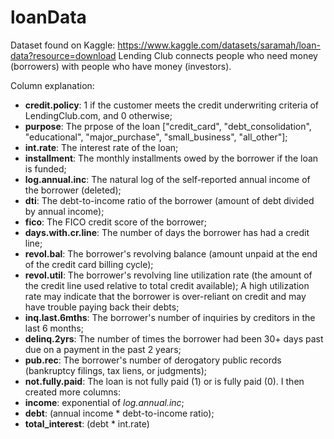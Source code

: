 # loanData

Dataset found on Kaggle: https://www.kaggle.com/datasets/saramah/loan-data?resource=download
Lending Club connects people who need money (borrowers) with people who have money (investors).

Column explanation:
- **credit.policy**: 1 if the customer meets the credit underwriting criteria of LendingClub.com, and 0 otherwise;
- **purpose**: The prpose of the loan ["credit_card", "debt_consolidation", "educational", "major_purchase", "small_business", "all_other"];
- **int.rate**: The interest rate of the loan;
- **installment**: The monthly installments owed by the borrower if the loan is funded;
- **log.annual.inc**: The natural log of the self-reported annual income of the borrower (deleted);
- **dti**: The debt-to-income ratio of the borrower (amount of debt divided by annual income);
- **fico**: The FICO credit score of the borrower;
- **days.with.cr.line**: The number of days the borrower has had a credit line;
- **revol.bal**: The borrower's revolving balance (amount unpaid at the end of the credit card billing cycle);
- **revol.util**: The borrower's revolving line utilization rate (the amount of the credit line used relative to total credit available); 
  A high utilization rate may indicate that the borrower is over-reliant on credit and may have trouble paying back their debts;
- **inq.last.6mths**: The borrower's number of inquiries by creditors in the last 6 months;
- **delinq.2yrs**: The number of times the borrower had been 30+ days past due on a payment in the past 2 years;
- **pub.rec**: The borrower's number of derogatory public records (bankruptcy filings, tax liens, or judgments);
- **not.fully.paid**: The loan is not fully paid (1) or is fully paid (0).
I then created more columns:
- **income**: exponential of _log.annual.inc_;
- **debt**: (annual income * debt-to-income ratio);
- **total_interest**: (debt * int.rate)
